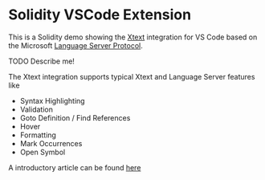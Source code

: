 # Solidity VSCode Extension

This is a Solidity demo showing the [Xtext](https://www.eclipse.org/Xtext/) integration for VS Code based on the Microsoft [Language Server Protocol](https://github.com/Microsoft/language-server-protocol).

TODO Describe me!

The Xtext integration supports typical Xtext and Language Server features like

* Syntax Highlighting
* Validation
* Goto Definition / Find References
* Hover
* Formatting
* Mark Occurrences
* Open Symbol

A introductory article can be found [here](https://blogs.itemis.com/en/integrating-xtext-language-support-in-visual-studio-code)
